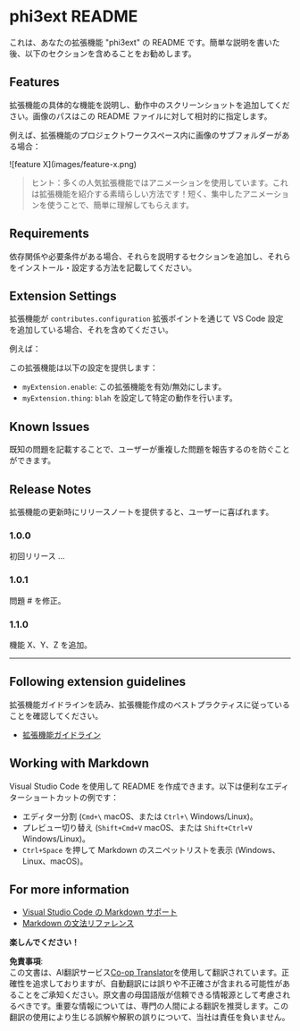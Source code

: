 <!--
CO_OP_TRANSLATOR_METADATA:
{
  "original_hash": "74bd3aa8618299f1b78180902c04c691",
  "translation_date": "2025-04-04T11:30:58+00:00",
  "source_file": "code\\07.Lab\\01\\AIPC\\extensions\\phi3ext\\README.md",
  "language_code": "ja"
}
-->
# phi3ext README

これは、あなたの拡張機能 "phi3ext" の README です。簡単な説明を書いた後、以下のセクションを含めることをお勧めします。

## Features

拡張機能の具体的な機能を説明し、動作中のスクリーンショットを追加してください。画像のパスはこの README ファイルに対して相対的に指定します。

例えば、拡張機能のプロジェクトワークスペース内に画像のサブフォルダーがある場合：

\!\[feature X\]\(images/feature-x.png\)

> ヒント：多くの人気拡張機能ではアニメーションを使用しています。これは拡張機能を紹介する素晴らしい方法です！短く、集中したアニメーションを使うことで、簡単に理解してもらえます。

## Requirements

依存関係や必要条件がある場合、それらを説明するセクションを追加し、それらをインストール・設定する方法を記載してください。

## Extension Settings

拡張機能が `contributes.configuration` 拡張ポイントを通じて VS Code 設定を追加している場合、それを含めてください。

例えば：

この拡張機能は以下の設定を提供します：

* `myExtension.enable`: この拡張機能を有効/無効にします。
* `myExtension.thing`: `blah` を設定して特定の動作を行います。

## Known Issues

既知の問題を記載することで、ユーザーが重複した問題を報告するのを防ぐことができます。

## Release Notes

拡張機能の更新時にリリースノートを提供すると、ユーザーに喜ばれます。

### 1.0.0

初回リリース ...

### 1.0.1

問題 # を修正。

### 1.1.0

機能 X、Y、Z を追加。

---

## Following extension guidelines

拡張機能ガイドラインを読み、拡張機能作成のベストプラクティスに従っていることを確認してください。

* [拡張機能ガイドライン](https://code.visualstudio.com/api/references/extension-guidelines?WT.mc_id=aiml-137032-kinfeylo)

## Working with Markdown

Visual Studio Code を使用して README を作成できます。以下は便利なエディターショートカットの例です：

* エディター分割 (`Cmd+\` macOS、または `Ctrl+\` Windows/Linux)。
* プレビュー切り替え (`Shift+Cmd+V` macOS、または `Shift+Ctrl+V` Windows/Linux)。
* `Ctrl+Space` を押して Markdown のスニペットリストを表示 (Windows、Linux、macOS)。

## For more information

* [Visual Studio Code の Markdown サポート](http://code.visualstudio.com/docs/languages/markdown?WT.mc_id=aiml-137032-kinfeylo)
* [Markdown の文法リファレンス](https://help.github.com/articles/markdown-basics/)

**楽しんでください！**

**免責事項**:  
この文書は、AI翻訳サービス[Co-op Translator](https://github.com/Azure/co-op-translator)を使用して翻訳されています。正確性を追求しておりますが、自動翻訳には誤りや不正確さが含まれる可能性があることをご承知ください。原文書の母国語版が信頼できる情報源として考慮されるべきです。重要な情報については、専門の人間による翻訳を推奨します。この翻訳の使用により生じる誤解や解釈の誤りについて、当社は責任を負いません。